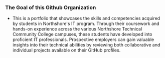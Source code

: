 ### The Goal of this Github Organization
- This is a portfolio that showcases the skills and competencies acquired by students in Northshore's IT program. Through their coursework and hands-on experience across the various Northshore Technical Community College campuses, these students have developed into proficient IT professionals. Prospective employers can gain valuable insights into their technical abilities by reviewing both collaborative and individual projects available on their GitHub profiles.
